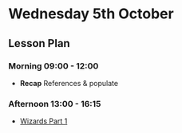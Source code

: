 # Wednesday 5th October

## Lesson Plan

### Morning 09:00 - 12:00

+ **Recap** References & populate

### Afternoon 13:00 - 16:15

+ [Wizards Part 1](https://github.com/DigitalCareerInstitute/BE-Db-Wizards)
